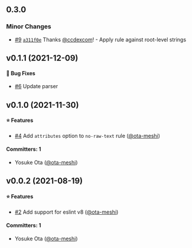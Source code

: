 ## 0.3.0

### Minor Changes

- [#9](https://github.com/intlify/eslint-plugin-svelte/pull/9) [`a311f0e`](https://github.com/intlify/eslint-plugin-svelte/commit/a311f0e37616823655a110972ea6978104d0df9e) Thanks [@ccdexcom](https://github.com/ccdexcom)! - Apply rule against root-level strings

## v0.1.1 (2021-12-09)

#### :bug: Bug Fixes

- [#6](https://github.com/intlify/eslint-plugin-svelte/pull/6) Update parser

## v0.1.0 (2021-11-30)

#### :star: Features

- [#4](https://github.com/intlify/eslint-plugin-svelte/pull/4) Add `attributes` option to `no-raw-text` rule ([@ota-meshi](https://github.com/ota-meshi))

#### Committers: 1

- Yosuke Ota ([@ota-meshi](https://github.com/ota-meshi))

## v0.0.2 (2021-08-19)

#### :star: Features

- [#2](https://github.com/intlify/eslint-plugin-svelte/pull/2) Add support for eslint v8 ([@ota-meshi](https://github.com/ota-meshi))

#### Committers: 1

- Yosuke Ota ([@ota-meshi](https://github.com/ota-meshi))

